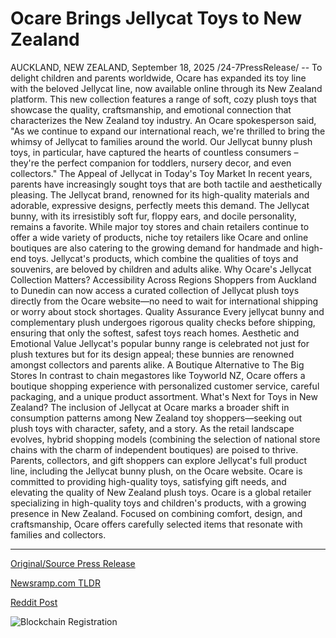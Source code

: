 # Ocare Brings Jellycat Toys to New Zealand

AUCKLAND, NEW ZEALAND, September 18, 2025 /24-7PressRelease/ -- To delight children and parents worldwide, Ocare has expanded its toy line with the beloved Jellycat line, now available online through its New Zealand platform. This new collection features a range of soft, cozy plush toys that showcase the quality, craftsmanship, and emotional connection that characterizes the New Zealand toy industry.  An Ocare spokesperson said, "As we continue to expand our international reach, we're thrilled to bring the whimsy of Jellycat to families around the world. Our Jellycat bunny plush toys, in particular, have captured the hearts of countless consumers – they're the perfect companion for toddlers, nursery decor, and even collectors."  The Appeal of Jellycat in Today's Toy Market In recent years, parents have increasingly sought toys that are both tactile and aesthetically pleasing. The Jellycat brand, renowned for its high-quality materials and adorable, expressive designs, perfectly meets this demand. The Jellycat bunny, with its irresistibly soft fur, floppy ears, and docile personality, remains a favorite.  While major toy stores and chain retailers continue to offer a wide variety of products, niche toy retailers like Ocare and online boutiques are also catering to the growing demand for handmade and high-end toys. Jellycat's products, which combine the qualities of toys and souvenirs, are beloved by children and adults alike.  Why Ocare's Jellycat Collection Matters? Accessibility Across Regions Shoppers from Auckland to Dunedin can now access a curated collection of Jellycat plush toys directly from the Ocare website—no need to wait for international shipping or worry about stock shortages.  Quality Assurance Every jellycat bunny and complementary plush undergoes rigorous quality checks before shipping, ensuring that only the softest, safest toys reach homes.  Aesthetic and Emotional Value Jellycat's popular bunny range is celebrated not just for plush textures but for its design appeal; these bunnies are renowned amongst collectors and parents alike.  A Boutique Alternative to The Big Stores In contrast to chain megastores like Toyworld NZ, Ocare offers a boutique shopping experience with personalized customer service, careful packaging, and a unique product assortment.  What's Next for Toys in New Zealand? The inclusion of Jellycat at Ocare marks a broader shift in consumption patterns among New Zealand toy shoppers—seeking out plush toys with character, safety, and a story. As the retail landscape evolves, hybrid shopping models (combining the selection of national store chains with the charm of independent boutiques) are poised to thrive.  Parents, collectors, and gift shoppers can explore Jellycat's full product line, including the Jellycat bunny plush, on the Ocare website. Ocare is committed to providing high-quality toys, satisfying gift needs, and elevating the quality of New Zealand plush toys.  Ocare is a global retailer specializing in high-quality toys and children's products, with a growing presence in New Zealand. Focused on combining comfort, design, and craftsmanship, Ocare offers carefully selected items that resonate with families and collectors. 

---

[Original/Source Press Release](https://www.24-7pressrelease.com/press-release/526889/ocare-brings-jellycat-toys-to-new-zealand)
                    

[Newsramp.com TLDR](https://newsramp.com/curated-news/ocare-brings-beloved-jellycat-plush-toys-to-new-zealand-families/2d71afa809bff7ba689acd5861ceb983) 

 



[Reddit Post](https://www.reddit.com/r/newsramp/comments/1nk1uab/ocare_brings_beloved_jellycat_plush_toys_to_new/) 



![Blockchain Registration](https://cdn.newsramp.app/24-7PressRelease/qrcode/259/18/odorPATG.webp)